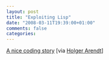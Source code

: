```yaml
---
layout: post
title: "Exploiting Lisp"
date: "2008-03-11T19:39:00+01:00"
comments: false
categories: 
---
```


<p><a href="http://smuglispweeny.blogspot.com/2008/03/my-biggest-lisp-project.html">A nice coding story</a> [via <a href="http://www.holgerarendt.de/uncommented/#2843">Holger Arendt</a>] </p>


